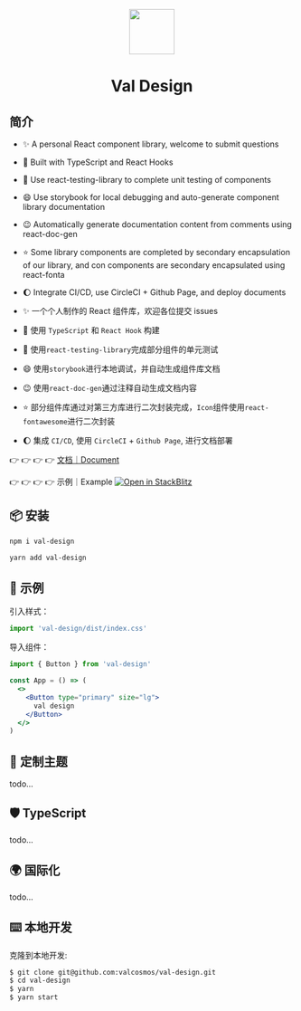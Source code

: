 <p align="center">
  <a href="javascript:;">
    <img width="80px" src="https://valzt.cn/media/avatar_me.png">
  </a>
</p>

<h1 align="center">Val Design</h1>

## 简介

- ✨ A personal React component library, welcome to submit questions
- 🔭 Built with TypeScript and React Hooks
- 🌱 Use react-testing-library to complete unit testing of components
- 😄 Use storybook for local debugging and auto-generate component library documentation
- 😉 Automatically generate documentation content from comments using react-doc-gen
- ⭐️ Some library components are completed by secondary encapsulation of our library, and con components are secondary encapsulated using react-fonta
- 🌔 Integrate CI/CD, use CircleCI + Github Page, and deploy documents

- ✨ 一个个人制作的 React 组件库，欢迎各位提交 issues
- 🔭 使用 `TypeScript` 和 `React Hook` 构建
- 🌱 使用`react-testing-library`完成部分组件的单元测试
- 😄 使用`storybook`进行本地调试，并自动生成组件库文档
- 😉 使用`react-doc-gen`通过注释自动生成文档内容
- ⭐️ 部分组件库通过对第三方库进行二次封装完成，`Icon`组件使用`react-fontawesome`进行二次封装
- 🌔 集成 `CI/CD`, 使用 `CircleCI` + `Github Page`, 进行文档部署

👉 👉 👉 👉 [文档｜Document](https://valcosmos.github.io/val-design/?path=/docs/val-design-introduction--page)

👉 👉 👉 👉 示例｜Example [![Open in StackBlitz](https://developer.stackblitz.com/img/open_in_stackblitz.svg)](https://stackblitz.com/edit/vitejs-vite-jvn7fm)

## 📦 安装

```bash
npm i val-design
```

```bash
yarn add val-design
```

## 🔨 示例

引入样式：

```jsx
import 'val-design/dist/index.css'
```

导入组件：

```jsx
import { Button } from 'val-design'

const App = () => (
  <>
    <Button type="primary" size="lg">
      val design
    </Button>
  </>
)
```

## 🌈 定制主题

todo...

## 🛡 TypeScript

todo...

## 🌍 国际化

todo...

## ⌨️ 本地开发

克隆到本地开发:

```bash
$ git clone git@github.com:valcosmos/val-design.git
$ cd val-design
$ yarn
$ yarn start
```

